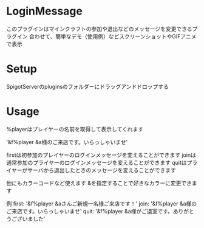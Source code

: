 # LoginMessage
このプラグインはマインクラフトの参加や退出などのメッセージを変更できるプラグイン
合わせて、簡単なデモ（使用例）などスクリーンショットやGIFアニメで表示

# Setup
SpigotServerのpluginsのフォルダーにドラッグアンドドロップする

# Usage
%playerはプレイヤーの名前を取得して表示してくれます

'&f%player &a様のご来店です。いらっしゃいませ'

firstは初参加のプレイヤーのログインメッセージを変えることができます
joinは通常参加のプライヤーのログインメッセージを変えることができます
quitはプライヤーがサーバから退出したときのメッセージを変えることができます

他にもカラーコードなど使えます
&を指定することで好きなカラーに変更できます


例
first: '&f%player &aさんご新規一名様ご来店です！'
join: '&f%player &a様のご来店です。いらっしゃいませ'
quit: '&f%player &a様がご退室です。ありがとうございました'
